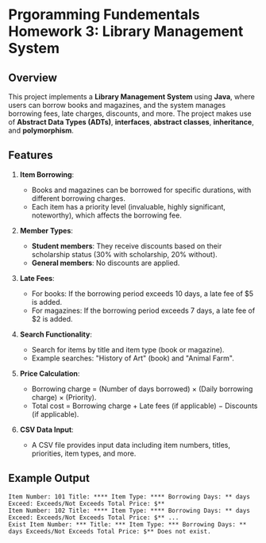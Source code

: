 # Prgoramming Fundementals Homework 3: Library Management System

## Overview

This project implements a **Library Management System** using **Java**, where users can borrow books and magazines, and the system manages borrowing fees, late charges, discounts, and more. The project makes use of **Abstract Data Types (ADTs)**, **interfaces**, **abstract classes**, **inheritance**, and **polymorphism**.

## Features

1. **Item Borrowing**: 
    - Books and magazines can be borrowed for specific durations, with different borrowing charges.
    - Each item has a priority level (invaluable, highly significant, noteworthy), which affects the borrowing fee.

2. **Member Types**: 
    - **Student members**: They receive discounts based on their scholarship status (30% with scholarship, 20% without).
    - **General members**: No discounts are applied.

3. **Late Fees**:
    - For books: If the borrowing period exceeds 10 days, a late fee of $5 is added.
    - For magazines: If the borrowing period exceeds 7 days, a late fee of $2 is added.

4. **Search Functionality**:
    - Search for items by title and item type (book or magazine).
    - Example searches: "History of Art" (book) and "Animal Farm".

5. **Price Calculation**:
    - Borrowing charge = (Number of days borrowed) × (Daily borrowing charge) × (Priority).
    - Total cost = Borrowing charge + Late fees (if applicable) − Discounts (if applicable).

6. **CSV Data Input**:
    - A CSV file provides input data including item numbers, titles, priorities, item types, and more.

## Example Output
```
Item Number: 101 Title: **** Item Type: **** Borrowing Days: ** days Exceed: Exceeds/Not Exceeds Total Price: $**
Item Number: 102 Title: **** Item Type: **** Borrowing Days: ** days Exceed: Exceeds/Not Exceeds Total Price: $** ...
Exist Item Number: *** Title: *** Item Type: *** Borrowing Days: ** days Exceeds/Not Exceeds Total Price: $** Does not exist.
```
